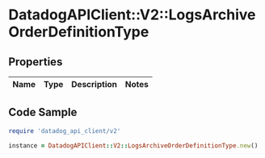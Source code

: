 # DatadogAPIClient::V2::LogsArchiveOrderDefinitionType

## Properties

| Name | Type | Description | Notes |
| ---- | ---- | ----------- | ----- |

## Code Sample

```ruby
require 'datadog_api_client/v2'

instance = DatadogAPIClient::V2::LogsArchiveOrderDefinitionType.new()
```

